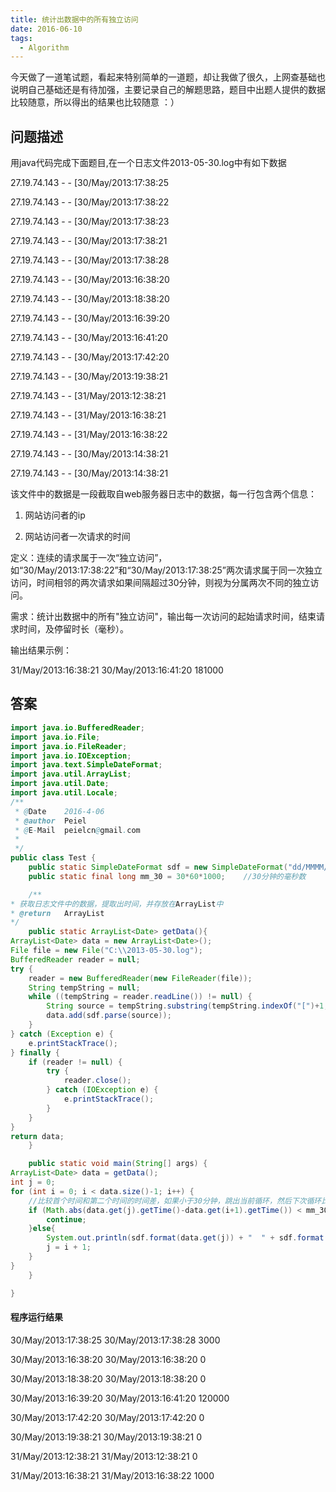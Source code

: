 ```yaml
---
title: 统计出数据中的所有独立访问
date: 2016-06-10
tags:
  - Algorithm
---
```



今天做了一道笔试题，看起来特别简单的一道题，却让我做了很久，上网查基础也说明自己基础还是有待加强，主要记录自己的解题思路，题目中出题人提供的数据比较随意，所以得出的结果也比较随意 ：）

## 问题描述

用java代码完成下面题目,在一个日志文件2013-05-30.log中有如下数据


27.19.74.143 - - [30/May/2013:17:38:25 

27.19.74.143 - - [30/May/2013:17:38:22 

27.19.74.143 - - [30/May/2013:17:38:23 

27.19.74.143 - - [30/May/2013:17:38:21 

27.19.74.143 - - [30/May/2013:17:38:28 

27.19.74.143 - - [30/May/2013:16:38:20 

27.19.74.143 - - [30/May/2013:18:38:20 

27.19.74.143 - - [30/May/2013:16:39:20 

27.19.74.143 - - [30/May/2013:16:41:20 

27.19.74.143 - - [30/May/2013:17:42:20 

27.19.74.143 - - [30/May/2013:19:38:21 

27.19.74.143 - - [31/May/2013:12:38:21 

27.19.74.143 - - [31/May/2013:16:38:21 

27.19.74.143 - - [31/May/2013:16:38:22 

27.19.74.143 - - [30/May/2013:14:38:21 

27.19.74.143 - - [30/May/2013:14:38:21 


该文件中的数据是一段截取自web服务器日志中的数据，每一行包含两个信息： 


1.  网站访问者的ip 

2.  网站访问者一次请求的时间 


定义：连续的请求属于一次“独立访问”，如“30/May/2013:17:38:22”和“30/May/2013:17:38:25”两次请求属于同一次独立访问，时间相邻的两次请求如果间隔超过30分钟，则视为分属两次不同的独立访问。


需求：统计出数据中的所有"独立访问"，输出每一次访问的起始请求时间，结束请求时间，及停留时长（毫秒）。


输出结果示例： 


31/May/2013:16:38:21    30/May/2013:16:41:20      181000

## 答案

```Java
import java.io.BufferedReader;
import java.io.File;
import java.io.FileReader;
import java.io.IOException;
import java.text.SimpleDateFormat;
import java.util.ArrayList;
import java.util.Date;
import java.util.Locale;
/**
 * @Date 	2016-4-06
 * @author 	Peiel
 * @E-Mail  peielcn@gmail.com
 *
 */
public class Test {
	public static SimpleDateFormat sdf = new SimpleDateFormat("dd/MMMM/yyyy:HH:mm:ss",Locale.US);	//其中月份为英文显示
	public static final long mm_30 = 30*60*1000; 	//30分钟的毫秒数

	/**
* 获取日志文件中的数据，提取出时间，并存放在ArrayList中
* @return	ArrayList
*/
	public static ArrayList<Date> getData(){
ArrayList<Date> data = new ArrayList<Date>();
File file = new File("C:\\2013-05-30.log");
BufferedReader reader = null;
try {
	reader = new BufferedReader(new FileReader(file));
	String tempString = null;
	while ((tempString = reader.readLine()) != null) {
		String source = tempString.substring(tempString.indexOf("[")+1, tempString.length()-1);
		data.add(sdf.parse(source));
	}
} catch (Exception e) {
	e.printStackTrace();
} finally {
	if (reader != null) {
		try {
			reader.close();
		} catch (IOException e) {
			e.printStackTrace();
		}
	}
}
return data;
	}

	public static void main(String[] args) {
ArrayList<Date> data = getData();
int j = 0;
for (int i = 0; i < data.size()-1; i++) {
	//比较首个时间和第二个时间的时间差，如果小于30分钟，跳出当前循环，然后下次循环比较首个时间和第三个时间的时间差，以此类推，直到大于30分钟跳到else输出，并重置首个时间索引！
	if (Math.abs(data.get(j).getTime()-data.get(i+1).getTime()) < mm_30) {	
		continue;
	}else{
		System.out.println(sdf.format(data.get(j)) + "	" + sdf.format(data.get(i)) + "	" + Math.abs(data.get(j).getTime()-data.get(i).getTime()));
		j = i + 1;
	}
}
	}

}
```

#### 程序运行结果

30/May/2013:17:38:25	30/May/2013:17:38:28	3000

30/May/2013:16:38:20	30/May/2013:16:38:20	0

30/May/2013:18:38:20	30/May/2013:18:38:20	0

30/May/2013:16:39:20	30/May/2013:16:41:20	120000

30/May/2013:17:42:20	30/May/2013:17:42:20	0

30/May/2013:19:38:21	30/May/2013:19:38:21	0

31/May/2013:12:38:21	31/May/2013:12:38:21	0

31/May/2013:16:38:21	31/May/2013:16:38:22	1000
